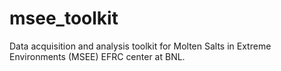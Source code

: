 # msee_toolkit
Data acquisition and analysis toolkit for Molten Salts in Extreme Environments (MSEE) EFRC center at BNL.
